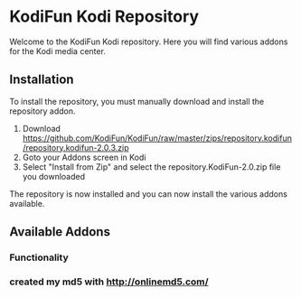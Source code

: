 KodiFun Kodi Repository
========================

Welcome to the KodiFun Kodi repository. Here you will find various addons for the Kodi media center. 

## Installation

To install the repository, you must manually download and install the repository addon.

1. Download https://github.com/KodiFun/KodiFun/raw/master/zips/repository.kodifun/repository.kodifun-2.0.3.zip
2. Goto your Addons screen in Kodi
3. Select "Install from Zip" and select the repository.KodiFun-2.0.zip file you downloaded

The repository is now installed and you can now install the various addons available.

## Available Addons

### Functionality

### created my md5 with http://onlinemd5.com/
